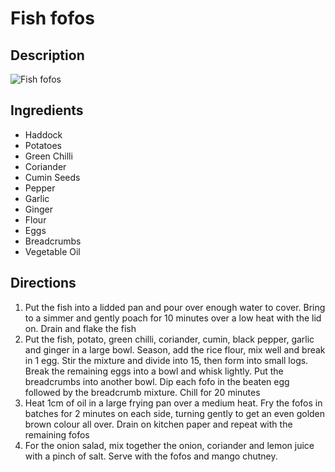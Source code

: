 # Fish fofos

## Description
![Fish fofos](https://www.themealdb.com/images/media/meals/a15wsa1614349126.jpg "Fish fofos")

## Ingredients
- Haddock
- Potatoes
- Green Chilli
- Coriander
- Cumin Seeds
- Pepper
- Garlic
- Ginger
- Flour
- Eggs
- Breadcrumbs
- Vegetable Oil

## Directions
1. Put the fish into a lidded pan and pour over enough water to cover. Bring to a simmer and gently poach for 10 minutes over a low heat with the lid on. Drain and flake the fish
2. Put the fish, potato, green chilli, coriander, cumin, black pepper, garlic and ginger in a large bowl. Season, add the rice flour, mix well and break in 1 egg. Stir the mixture and divide into 15, then form into small logs. Break the remaining eggs into a bowl and whisk lightly. Put the breadcrumbs into another bowl. Dip each fofo in the beaten egg followed by the breadcrumb mixture. Chill for 20 minutes
3. Heat 1cm of oil in a large frying pan over a medium heat. Fry the fofos in batches for 2 minutes on each side, turning gently to get an even golden brown colour all over. Drain on kitchen paper and repeat with the remaining fofos
4. For the onion salad, mix together the onion, coriander and lemon juice with a pinch of salt. Serve with the fofos and mango chutney.
